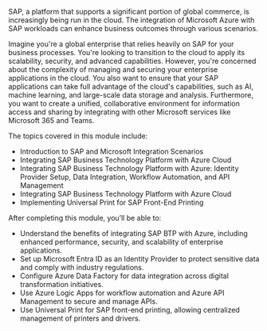 SAP, a platform that supports a significant portion of global commerce, is increasingly being run in the cloud. The integration of Microsoft Azure with SAP workloads can enhance business outcomes through various scenarios.

Imagine you're a global enterprise that relies heavily on SAP for your business processes. You're looking to transition to the cloud to apply its scalability, security, and advanced capabilities. However, you're concerned about the complexity of managing and securing your enterprise applications in the cloud. You also want to ensure that your SAP applications can take full advantage of the cloud's capabilities, such as AI, machine learning, and large-scale data storage and analysis. Furthermore, you want to create a unified, collaborative environment for information access and sharing by integrating with other Microsoft services like Microsoft 365 and Teams.

The topics covered in this module include:
- Introduction to SAP and Microsoft Integration Scenarios
- Integrating SAP Business Technology Platform with Azure Cloud
- Integrating SAP Business Technology Platform with Azure: Identity Provider Setup, Data Integration, Workflow Automation, and API Management
- Integrating SAP Business Technology Platform with Azure Cloud
- Implementing Universal Print for SAP Front-End Printing

After completing this module, you’ll be able to: 
- Understand the benefits of integrating SAP BTP with Azure, including enhanced performance, security, and scalability of enterprise applications. 
- Set up Microsoft Entra ID as an Identity Provider to protect sensitive data and comply with industry regulations. 
- Configure Azure Data Factory for data integration across digital transformation initiatives. 
- Use Azure Logic Apps for workflow automation and Azure API Management to secure and manage APIs. 
- Use Universal Print for SAP front-end printing, allowing centralized management of printers and drivers.
